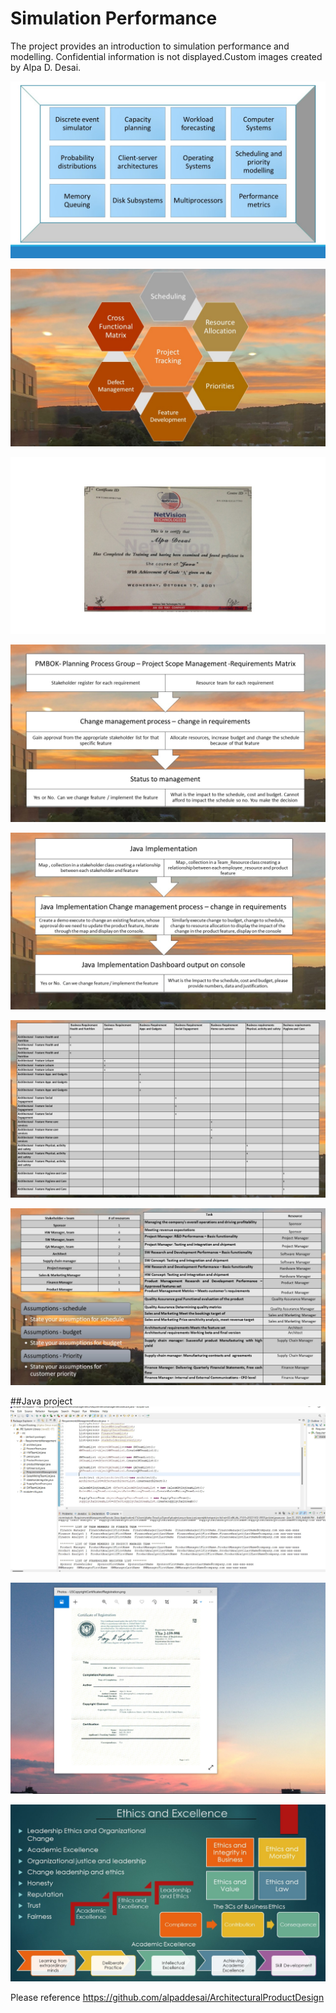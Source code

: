 # Simulation Performance

The project provides an introduction to simulation performance and modelling. Confidential information is not displayed.Custom images created by Alpa D. Desai.

![image](DiscreteEventSimulator.jpg)

![image](ProjectTracking.jpg)

![image](Java.jpg)

![image](ChangeManagementProcessI.JPG)

![image](ChangeManagementProcessII.JPG)

![image](ChangeManagementProcessIII.JPG)

![image](ChangeManagementProcessIV.JPG)

##Java project
![image](JavaProject1.png)

![image](USCopyrightCertificate.png)

![image](Ethics.jpg)

Please reference https://github.com/alpaddesai/ArchitecturalProductDesign
